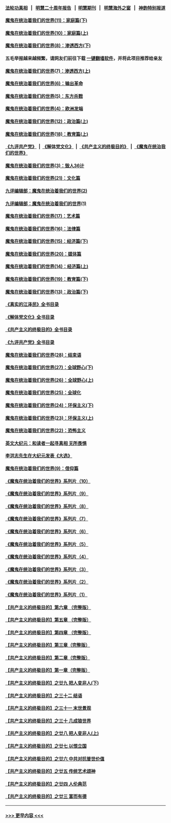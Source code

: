 #### [法轮功真相](https://github.com/gfw-breaker/truth/blob/master/README.md?t=0) &nbsp;&nbsp;|&nbsp;&nbsp; [明慧二十周年报告](https://github.com/gfw-breaker/mh-reports/blob/master/README.md?t=0) &nbsp;&nbsp;|&nbsp;&nbsp;[明慧期刊](https://github.com/gfw-breaker/mh-qikan) &nbsp;&nbsp;|&nbsp;&nbsp; [明慧海外之窗](https://github.com/gfw-breaker/mh-news/blob/master/README.md?t=0) &nbsp;&nbsp;|&nbsp;&nbsp; [神韵特别报道](https://github.com/gfw-breaker/mh-news/blob/master/shenyun.md?t=0)
#### [魔鬼在统治着我们的世界(11)：家庭篇(下)](../pages/nsc422/n10440961.md?t=12081250) 
#### [魔鬼在统治着我们的世界(10)：家庭篇(上)](../pages/nsc422/n10435448.md?t=12081250) 
#### [魔鬼在统治着我们的世界(8)：渗透西方(下)](../pages/nsc422/n10429603.md?t=12081250) 
#### 五毛举报越来越频繁，请网友们前往下载 [一键翻墙软件](https://github.com/gfw-breaker/ssr-accounts)，并将此项目推荐给亲友
#### [魔鬼在统治着我们的世界(7)：渗透西方(上)](../pages/nsc422/n10426013.md?t=12081250) 
#### [魔鬼在统治着我们的世界(6)：输出革命](../pages/nsc422/n10421536.md?t=12081250) 
#### [魔鬼在统治着我们的世界(5)：东方杀戮](../pages/nsc422/n10417707.md?t=12081250) 
#### [魔鬼在统治着我们的世界(4)：欧洲发端](../pages/nsc422/n10414890.md?t=12081250) 
#### [魔鬼在统治着我们的世界(12)：政治篇(上)](../pages/nsc422/n10444576.md?t=12081250) 
#### [魔鬼在统治着我们的世界(18)：教育篇(上)](../pages/nsc422/n10526970.md?t=12081250) 
#### [《九评共产党》](https://github.com/begood0513/9ping.md/blob/master/README.md) &nbsp;|&nbsp; [《解体党文化》](../../../../jtdwh.md/blob/master/README.md)  &nbsp;|&nbsp; [《共产主义的终极目的》](../../../../gczydzjmd.md/blob/master/README.md) &nbsp;|&nbsp; [《魔鬼在统治我们的世界》](../../../../mgztzwmdsj.md/blob/master/README.md) 
#### [魔鬼在统治着我们的世界(3)：毁人36计](../pages/nsc422/n10411583.md?t=12081250) 
#### [魔鬼在统治着我们的世界(21)：文化篇](../pages/nsc422/n10597706.md?t=12081250) 
#### [九评编辑部：魔鬼在统治着我们的世界(2)](../pages/nsc422/n10410036.md?t=12081250) 
#### [九评编辑部：魔鬼在统治着我们的世界(1)](../pages/nsc422/n10406825.md?t=12081250) 
#### [魔鬼在统治着我们的世界(17)：艺术篇](../pages/nsc422/n10499093.md?t=12081250) 
#### [魔鬼在统治着我们的世界(16)：法律篇](../pages/nsc422/n10485969.md?t=12081250) 
#### [魔鬼在统治着我们的世界(15)：经济篇(下)](../pages/nsc422/n10469975.md?t=12081250) 
#### [魔鬼在统治着我们的世界(20)：媒体篇](../pages/nsc422/n10586579.md?t=12081250) 
#### [魔鬼在统治着我们的世界(14)：经济篇(上)](../pages/nsc422/n10457370.md?t=12081250) 
#### [魔鬼在统治着我们的世界(19)：教育篇(下)](../pages/nsc422/n10564808.md?t=12081250) 
#### [魔鬼在统治着我们的世界(13)：政治篇(下)](../pages/nsc422/n10448270.md?t=12081250) 
#### [《真实的江泽民》全书目录](../pages/nsc422/n13721399.md?t=12081250) 
#### [《解体党文化》全书目录](../pages/nsc422/n13721157.md?t=12081250) 
#### [《共产主义的终极目的》全书目录](../pages/nsc422/n13721048.md?t=12081250) 
#### [《九评共产党》全书目录](../pages/nsc422/n13708085.md?t=12081250) 
#### [魔鬼在统治着我们的世界(28)：结束语](../pages/nsc422/n10936246.md?t=12081250) 
#### [魔鬼在统治着我们的世界(27)：全球野心(下)](../pages/nsc422/n10928319.md?t=12081250) 
#### [魔鬼在统治着我们的世界(26)：全球野心(上)](../pages/nsc422/n10900318.md?t=12081250) 
#### [魔鬼在统治着我们的世界(25)：全球化](../pages/nsc422/n10788205.md?t=12081250) 
#### [魔鬼在统治着我们的世界(24)：环保主义(下)](../pages/nsc422/n10695307.md?t=12081250) 
#### [魔鬼在统治着我们的世界(23)：环保主义(上)](../pages/nsc422/n10688613.md?t=12081250) 
#### [魔鬼在统治着我们的世界(22)：恐怖主义](../pages/nsc422/n10614727.md?t=12081250) 
#### [英文大纪元：和读者一起寻真相 无所畏惧](../pages/nsc422/n12542027.md?t=12081250) 
#### [李洪志先生在大纪元发表《大选》](../pages/nsc422/n12534746.md?t=12081250) 
#### [魔鬼在统治着我们的世界(9)：信仰篇](../pages/nsc422/n10432159.md?t=12081250) 
#### [《魔鬼在统治着我们的世界》系列片（10）](../pages/nsc422/n12292670.md?t=12081250) 
#### [《魔鬼在统治着我们的世界》系列片（9）](../pages/nsc422/n12290859.md?t=12081250) 
#### [《魔鬼在统治着我们的世界》系列片（8）](../pages/nsc422/n12287445.md?t=12081250) 
#### [《魔鬼在统治着我们的世界》系列片（7）](../pages/nsc422/n12283425.md?t=12081250) 
#### [《魔鬼在统治着我们的世界》系列片（6）](../pages/nsc422/n12282314.md?t=12081250) 
#### [《魔鬼在统治着我们的世界》系列片（5）](../pages/nsc422/n12281419.md?t=12081250) 
#### [《魔鬼在统治着我们的世界》系列片（4）](../pages/nsc422/n12274024.md?t=12081250) 
#### [《魔鬼在统治着我们的世界》系列片（3）](../pages/nsc422/n12271322.md?t=12081250) 
#### [《魔鬼在统治着我们的世界》系列片（2）](../pages/nsc422/n12269049.md?t=12081250) 
#### [《魔鬼在统治着我们的世界》系列片（1）](../pages/nsc422/n12267575.md?t=12081250) 
#### [【共产主义的终极目的】第六章 （完整版）](../pages/nsc422/n11428913.md?t=12081250) 
#### [【共产主义的终极目的】第五章 （完整版）](../pages/nsc422/n11428912.md?t=12081250) 
#### [【共产主义的终极目的】第四章 （完整版）](../pages/nsc422/n11428907.md?t=12081250) 
#### [【共产主义的终极目的】第三章（完整版）](../pages/nsc422/n11428848.md?t=12081250) 
#### [【共产主义的终极目的】第二章（完整版）](../pages/nsc422/n11428831.md?t=12081250) 
#### [【共产主义的终极目的】第一章（完整版）](../pages/nsc422/n11417651.md?t=12081250) 
#### [【共产主义的终极目的】之廿九 把人变非人(下)](../pages/nsc422/n11344140.md?t=12081250) 
#### [【共产主义的终极目的】之三十二 结语](../pages/nsc422/n11360535.md?t=12081250) 
#### [【共产主义的终极目的】之三十一 末世景观](../pages/nsc422/n11351129.md?t=12081250) 
#### [【共产主义的终极目的】之三十 几成狼世界](../pages/nsc422/n11348280.md?t=12081250) 
#### [【共产主义的终极目的】之廿八 把人变非人(上)](../pages/nsc422/n11340492.md?t=12081250) 
#### [【共产主义的终极目的】之廿七 以恨立国](../pages/nsc422/n11336944.md?t=12081250) 
#### [【共产主义的终极目的】之廿六 中共对抗普世价值](../pages/nsc422/n11324785.md?t=12081250) 
#### [【共产主义的终极目的】之廿五 传统艺术颂神](../pages/nsc422/n11296396.md?t=12081250) 
#### [【共产主义的终极目的】之廿四 人伦典范](../pages/nsc422/n11296397.md?t=12081250) 
#### [【共产主义的终极目的】之廿三 富而有德](../pages/nsc422/n11283598.md?t=12081250) 

----
#### [ >>> 更早内容 <<< ](../indexes/nsc422-earlier.md)
